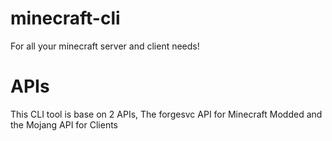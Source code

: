 # minecraft-cli
For all your minecraft server and client needs!

# APIs

This CLI tool is base on 2 APIs, The forgesvc API for Minecraft Modded and the Mojang API for Clients
